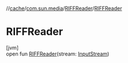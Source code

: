 //[cache](../../../index.md)/[com.sun.media](../index.md)/[RIFFReader](index.md)/[RIFFReader](-r-i-f-f-reader.md)

# RIFFReader

[jvm]\
open fun [RIFFReader](-r-i-f-f-reader.md)(stream: [InputStream](https://docs.oracle.com/javase/8/docs/api/java/io/InputStream.html))
